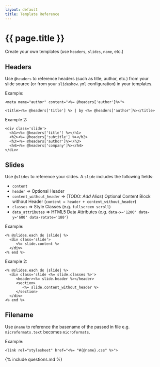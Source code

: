 ```yaml
---
layout: default
title: Template Reference
---
```


# {{ page.title }}


Create your own templates (use `headers`, `slides`, `name`, etc.)

## Headers 

Use `@headers` to reference headers (such as title, author, etc.) from your slide source
(or from your `slideshow.yml` configuration) in your templates.

Example:

~~~
<meta name="author" content="<%= @headers['author']%>">

<title><%= @headers['title'] %> | by <%= @headers['author']%></title>
~~~

Example 2:

~~~
<div class='slide'>
  <h1><%= @headers['title'] %></h1>
  <h2><%= @headers['subtitle'] %></h2>
  <h3><%= @headers['author']%></h3>
  <h4><%= @headers['company']%></h4>
</div>
~~~

## Slides

Use `@slides` to reference your slides. A `slide` includes the following fields:

* `content` 
* `header`   => Optional Header                    
* `content_without_header`   => (TODO: _Add Alias_) Optional Content Block without Header (`content = header + content_without_header`)  
* `classes`   =>  Style Classes (e.g. `fullscreen scroll`)  
* `data_attributes`  => HTML5 Data Attributes (e.g. `data-x='1200' data-y='600' data-rotate='180'`)

Example:

~~~
<% @slides.each do |slide| %>
  <div class='slide'>
     <%= slide.content %>
  </div>
<% end %>
~~~

Example 2:

~~~
<% @slides.each do |slide| %>
  <div class='slide <%= slide.classes %>'>
     <header><%= slide.header %></header>
     <section>
        <%= slide.content_without_header %>
     </section>
  </div>
<% end %>
~~~

## Filename

Use `@name` to reference the basename of the passed in file e.g. `microformats.text` becomes `microformats`.

Example:

~~~
<link rel="stylesheet" href="<%= "#{@name}.css" %>">
~~~


{% include questions.md %}
